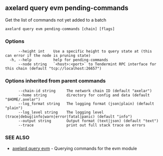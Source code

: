 ## axelard query evm pending-commands

Get the list of commands not yet added to a batch

```
axelard query evm pending-commands [chain] [flags]
```

### Options

```
      --height int    Use a specific height to query state at (this can error if the node is pruning state)
  -h, --help          help for pending-commands
      --node string   `<host>:<port>` to Tendermint RPC interface for this chain (default "tcp://localhost:26657")
```

### Options inherited from parent commands

```
      --chain-id string     The network chain ID (default "axelar")
      --home string         directory for config and data (default "$HOME/.axelar")
      --log_format string   The logging format (json|plain) (default "plain")
      --log_level string    The logging level (trace|debug|info|warn|error|fatal|panic) (default "info")
      --output string       Output format (text|json) (default "text")
      --trace               print out full stack trace on errors
```

### SEE ALSO

- [axelard query evm](/cli-docs/v0_31_0/axelard_query_evm) - Querying commands for the evm module
